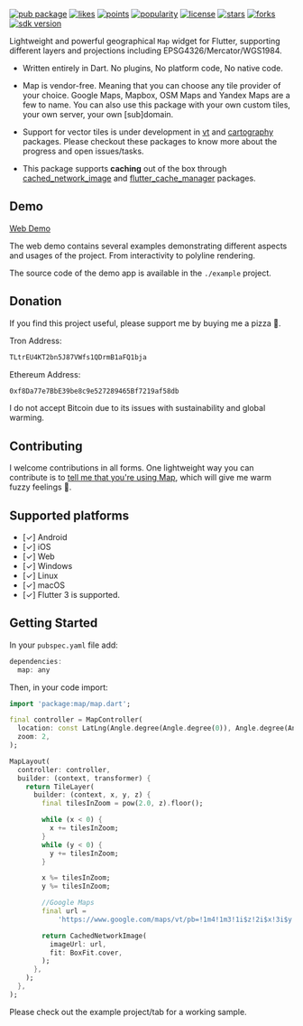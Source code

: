 [![pub package](https://img.shields.io/pub/v/map)](https://pub.dartlang.org/packages/map)
[![likes](https://img.shields.io/pub/likes/map)](https://pub.dartlang.org/packages/map/score)
[![points](https://img.shields.io/pub/points/map)](https://pub.dartlang.org/packages/map/score)
[![popularity](https://img.shields.io/pub/popularity/map)](https://pub.dartlang.org/packages/map/score)
[![license](https://img.shields.io/github/license/xclud/flutter_map)](https://pub.dartlang.org/packages/map)
[![stars](https://img.shields.io/github/stars/xclud/flutter_map)](https://github.com/xclud/flutter_map/stargazers)
[![forks](https://img.shields.io/github/forks/xclud/flutter_map)](https://github.com/xclud/flutter_map/network/members)
[![sdk version](https://badgen.net/pub/sdk-version/map)](https://pub.dartlang.org/packages/map)

Lightweight and powerful geographical `Map` widget for Flutter, supporting different layers and projections including EPSG4326/Mercator/WGS1984.

* Written entirely in Dart. No plugins, No platform code, No native code.

* Map is vendor-free. Meaning that you can choose any tile provider of your choice. Google Maps, Mapbox, OSM Maps and Yandex Maps are a few to name. You can also use this package with your own custom tiles, your own server, your own [sub]domain.

* Support for vector tiles is under development in [vt](https://pub.dev/packages/vt) and [cartography](https://pub.dev/packages/cartography) packages. Please checkout these packages to know more about the progress and open issues/tasks.

* This package supports **caching** out of the box through [cached_network_image](https://pub.dev/packages/cached_network_image) and [flutter_cache_manager](https://pub.dev/packages/flutter_cache_manager) packages.

## Demo

[Web Demo](https://xclud.github.io/flutter_map/)

The web demo contains several examples demonstrating different aspects and usages of the project. From interactivity to polyline rendering.

The source code of the demo app is available in the `./example` project.

## Donation

If you find this project useful, please support me by buying me a pizza 🍕.

Tron Address:

```bash
TLtrEU4KT2bn5J87VWfs1QDrmB1aFQ1bja
```

Ethereum Address:

```bash
0xf8Da77e7BbE39be8c9e527289465Bf7219af58db
```

I do not accept Bitcoin due to its issues with sustainability and global warming.

## Contributing

I welcome contributions in all forms. One lightweight way you can contribute is to [tell me that you're using Map](https://github.com/xclud/flutter_map/discussions/41), which will give me warm fuzzy feelings 🤩.

## Supported platforms

* [✓] Android
* [✓] iOS
* [✓] Web
* [✓] Windows
* [✓] Linux
* [✓] macOS
* [✓] Flutter 3 is supported.

## Getting Started

In your `pubspec.yaml` file add:

```dart
dependencies:
  map: any
```

Then, in your code import:

```dart
import 'package:map/map.dart';
```

```dart
final controller = MapController(
  location: const LatLng(Angle.degree(Angle.degree(0)), Angle.degree(Angle.degree(0))),
  zoom: 2,
);
```

```dart
MapLayout(
  controller: controller,
  builder: (context, transformer) {
    return TileLayer(
      builder: (context, x, y, z) {
        final tilesInZoom = pow(2.0, z).floor();

        while (x < 0) {
          x += tilesInZoom;
        }
        while (y < 0) {
          y += tilesInZoom;
        }

        x %= tilesInZoom;
        y %= tilesInZoom;

        //Google Maps
        final url =
            'https://www.google.com/maps/vt/pb=!1m4!1m3!1i$z!2i$x!3i$y!2m3!1e0!2sm!3i420120488!3m7!2sen!5e1105!12m4!1e68!2m2!1sset!2sRoadmap!4e0!5m1!1e0!23i4111425';

        return CachedNetworkImage(
          imageUrl: url,
          fit: BoxFit.cover,
        );
      },
    );
  },
);
```

Please check out the example project/tab for a working sample.
